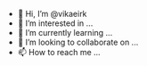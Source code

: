 - 👋 Hi, I’m @vikaeirk
- 👀 I’m interested in ...
- 🌱 I’m currently learning ...
- 💞️ I’m looking to collaborate on ...
- 📫 How to reach me ...

<!---
vikaeirk/vikaeirk is a ✨ special ✨ repository because its `README.md` (this file) appears on your GitHub profile.
You can click the Preview link to take a look at your changes.
--->
